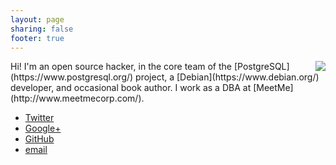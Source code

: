 ```yaml
---
layout: page
sharing: false
footer: true
---
```


<img align="right" src="https://secure.gravatar.com/avatar/1299b89b8b3f683a581bcf502fd0205a.png?s=300">
Hi!  I'm an open source hacker, in the core team of the [PostgreSQL](https://www.postgresql.org/) project, a [Debian](https://www.debian.org/) developer, and occasional book author.  I work as a DBA at [MeetMe](http://www.meetmecorp.com/).

- [Twitter](https://twitter.com/petereisentraut)
- [Google+](https://plus.google.com/+PeterEisentraut)
- [GitHub](https://github.com/petere)
- [email](mailto:peter@eisentraut.org)
